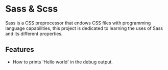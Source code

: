 # Sass & Scss

Sass is a CSS preprocessor that endows CSS files with programming language capabilities, this project is dedicated to learning the uses of Sass and its different properties.

## Features

- How to prints 'Hello world' in the debug output.
